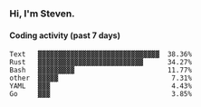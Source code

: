 ### Hi, I'm Steven.

#### Coding activity (past 7 days)
```
Text   ▓▓▓▓▓▓▓▓▓▓▓▓▓▓▓▓▓▓▓▓▓▓▓▓▓▓▓▓▓▓  38.36%
Rust   ▓▓▓▓▓▓▓▓▓▓▓▓▓▓▓▓▓▓▓▓▓▓▓▓▓▓      34.27%
Bash   ▓▓▓▓▓▓▓▓▓                       11.77%
other  ▓▓▓▓▓                            7.31%
YAML   ▓▓▓                              4.43%
Go     ▓▓▓                              3.85%
```
